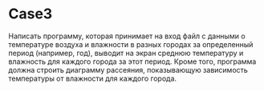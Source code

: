 # Case3
Написать программу, которая принимает на вход файл с данными о температуре воздуха и влажности в разных городах за определенный период (например, год),
выводит на экран среднюю температуру и влажность для каждого города за этот период.
Кроме того, программа должна строить диаграмму рассеяния, показывающую зависимость температуры от влажности для каждого города.
